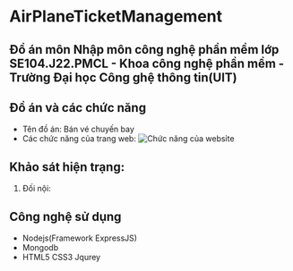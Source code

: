 # AirPlaneTicketManagement
## Đồ án môn Nhập môn công nghệ phần mềm lớp SE104.J22.PMCL - Khoa công nghệ phần mềm - Trường Đại học Công ghệ thông tin(UIT)
## Đồ án và các chức năng
  - Tên đồ án: Bán vé chuyến bay
  - Các chức năng của trang web: 
    ![Chức năng của websỉte](https://i.imgur.com/2udj1fE.png)
## Khảo sát hiện trạng:
  1. Đối nội:
    
## Công nghệ sử dụng
  - Nodejs(Framework ExpressJS)
  - Mongodb
  - HTML5 CSS3 Jqurey
## 
